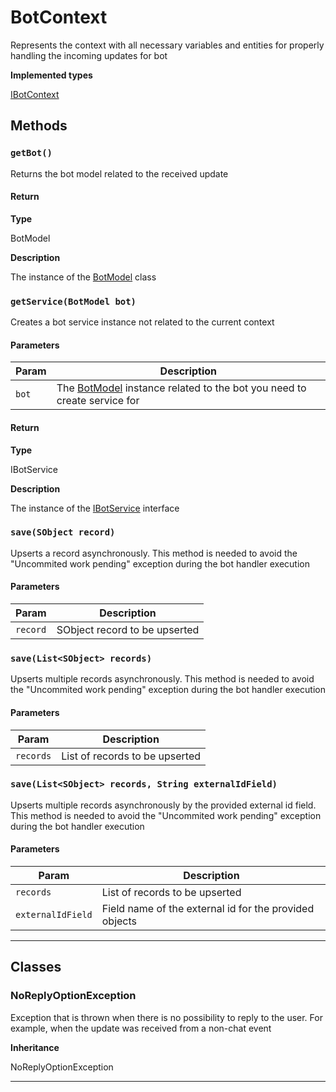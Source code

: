 # BotContext

Represents the context with all necessary variables and entities for properly handling the incoming updates for bot

**Implemented types**

[IBotContext](/types/Classes/IBotContext.md)

## Methods

### `getBot()`

Returns the bot model related to the received update

#### Return

**Type**

BotModel

**Description**

The instance of the [BotModel](/types/Classes/BotModel.md) class

### `getService(BotModel bot)`

Creates a bot service instance not related to the current context

#### Parameters

| Param | Description                                                                                           |
| ----- | ----------------------------------------------------------------------------------------------------- |
| `bot` | The [BotModel](/types/Classes/BotModel.md) instance related to the bot you need to create service for |

#### Return

**Type**

IBotService

**Description**

The instance of the [IBotService](/types/Interfaces/IBotService.md) interface

### `save(SObject record)`

Upserts a record asynchronously. This method is needed to avoid the "Uncommited work pending" exception during the bot handler execution

#### Parameters

| Param    | Description                   |
| -------- | ----------------------------- |
| `record` | SObject record to be upserted |

### `save(List<SObject> records)`

Upserts multiple records asynchronously. This method is needed to avoid the "Uncommited work pending" exception during the bot handler execution

#### Parameters

| Param     | Description                    |
| --------- | ------------------------------ |
| `records` | List of records to be upserted |

### `save(List<SObject> records, String externalIdField)`

Upserts multiple records asynchronously by the provided external id field. This method is needed to avoid the "Uncommited work pending" exception during the bot handler execution

#### Parameters

| Param             | Description                                            |
| ----------------- | ------------------------------------------------------ |
| `records`         | List of records to be upserted                         |
| `externalIdField` | Field name of the external id for the provided objects |

---

## Classes

### NoReplyOptionException

Exception that is thrown when there is no possibility to reply to the user. For example, when the update was received from a non-chat event

**Inheritance**

NoReplyOptionException

---
